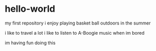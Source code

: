 # hello-world
my first repository
i enjoy playing basket ball outdoors in the summer

i like to travel a lot
i like to listen to A-Boogie music when im bored

im having fun doing this
